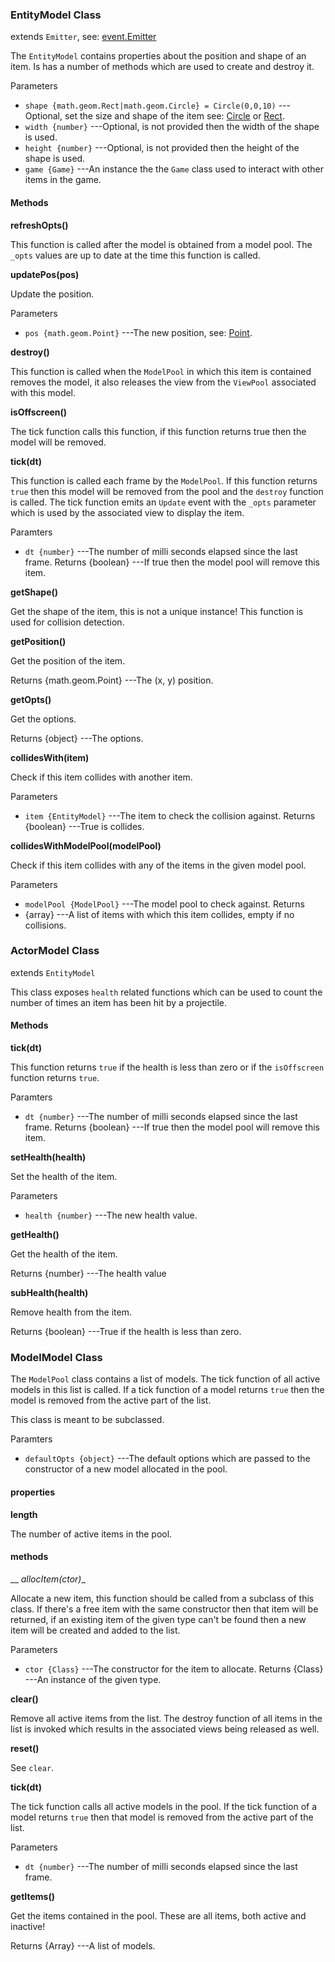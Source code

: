 ### EntityModel Class

extends `Emitter`, see: [event.Emitter](http://docs.gameclosure.com/api/event.html#class-event.emitter)

The `EntityModel` contains properties about the position and shape of an item. Is has a number of 
methods which are used to create and destroy it.

Parameters
 + `shape {math.geom.Rect|math.geom.Circle} = Circle(0,0,10)` ---Optional, set the size and shape of the item see: [Circle](http://docs.gameclosure.com/api/math.html#class-math.geom.circle) or [Rect](http://docs.gameclosure.com/api/math.html#class-math.geom.rect).
 + `width {number}` ---Optional, is not provided then the width of the shape is used.
 + `height {number}` ---Optional, is not provided then the height of the shape is used.
 + `game {Game}` ---An instance the the `Game` class used to interact with other items in the game.

#### Methods

__refreshOpts()__

This function is called after the model is obtained from a model pool. The `_opts` values are up to date at the
time this function is called.

__updatePos(pos)__

Update the position.

Parameters
 + `pos {math.geom.Point}` ---The new position, see: [Point](http://docs.gameclosure.com/api/math.html#class-math.geom.point).

__destroy()__

This function is called when the `ModelPool` in which this item is contained removes the model, it also
releases the view from the `ViewPool` associated with this model.

__isOffscreen()__

The tick function calls this function, if this function returns true then the model will be removed.

__tick(dt)__

This function is called each frame by the `ModelPool`. If this function returns `true` then this model
will be removed from the pool and the `destroy` function is called. The tick function emits an `Update`
event with the `_opts` parameter which is used by the associated view to display the item.

Paramters
 + `dt {number}` ---The number of milli seconds elapsed since the last frame.
Returns
 {boolean} ---If true then the model pool will remove this item.

__getShape()__

Get the shape of the item, this is not a unique instance! This function is used for collision detection.

__getPosition()__

Get the position of the item.

Returns
 {math.geom.Point} ---The (x, y) position.

__getOpts()__

Get the options.

Returns
 {object} ---The options.

__collidesWith(item)__

Check if this item collides with another item.

Parameters
 + `item {EntityModel}` ---The item to check the collision against.
Returns
 {boolean} ---True is collides.

__collidesWithModelPool(modelPool)__

Check if this item collides with any of the items in the given model pool.

Parameters
 + `modelPool {ModelPool}` ---The model pool to check against.
Returns
 + {array} ---A list of items with which this item collides, empty if no collisions.

### ActorModel Class

extends `EntityModel`

This class exposes `health` related functions which can be used to count the number of times
an item has been hit by a projectile.

#### Methods

__tick(dt)__

This function returns `true` if the health is less than zero or if the `isOffscreen` function returns `true`.

Paramters
 + `dt {number}` ---The number of milli seconds elapsed since the last frame.
Returns
 {boolean} ---If true then the model pool will remove this item.

__setHealth(health)__

Set the health of the item.

Parameters
 + `health {number}` ---The new health value.

__getHealth()__

Get the health of the item.

Returns
 {number} ---The health value

__subHealth(health)__

Remove health from the item.

Returns
 {boolean} ---True if the health is less than zero.

### ModelModel Class

The `ModelPool` class contains a list of models. The tick function of all active models in this list 
is called. If a tick function of a model returns `true` then the model is removed from the active 
part of the list.

This class is meant to be subclassed.

Paramters
 + `defaultOpts {object}` ---The default options which are passed to the constructor of a new model allocated in the pool.

#### properties

__length__

The number of active items in the pool.

#### methods

__ _allocItem(ctor)__

Allocate a new item, this function should be called from a subclass of this class.
If there's a free item with the same constructor then that item will be returned,
if an existing item of the given type can't be found then a new item will be created and
added to the list.

Parameters
 + `ctor {Class}` ---The constructor for the item to allocate.
Returns
 {Class} ---An instance of the given type.

__clear()__

Remove all active items from the list.
The destroy function of all items in the list is invoked which results in the associated views being released as well.

__reset()__

See `clear`.

__tick(dt)__

The tick function calls all active models in the pool. If the tick function of a model returns `true`
then that model is removed from the active part of the list.

Parameters
 + `dt {number}` ---The number of milli seconds elapsed since the last frame.

__getItems()__

Get the items contained in the pool. These are all items, both active and inactive!

Returns
 {Array} ---A list of models.